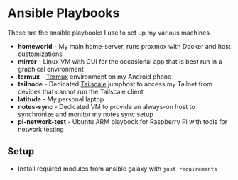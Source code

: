 # Ansible Playbooks

These are the ansible playbooks I use to set up my various machines.

- **homeworld** - My main home-server, runs proxmox with Docker and host customizations
- **mirror** - Linux VM with GUI for the occasional app that is best run in a graphical environment
- **termux** - [Termux](https://termux.dev/en/) environment on my Android phone 
- **tailnode** - Dedicated [Tailscale](https://tailscale.com/) jumphost to access my Tailnet from devices that cannot run the Tailscale client
- **latitude** - My personal laptop
- **notes-sync** - Dedicated VM to provide an always-on host to synchronize and monitor my notes sync setup
- **pi-network-test** - Ubuntu ARM playbook for Raspberry Pi with tools for network testing

## Setup
- Install required modules from ansible galaxy with `just requirements`
